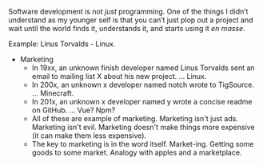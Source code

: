 Software development is not *just* programming. One of the things I
didn’t understand as my younger self is that you can’t just plop out a
project and wait until the world finds it, understands it, and starts
using it *en masse*.

Example: Linus Torvalds - Linux.

* Marketing
    * In 19xx, an unknown finish developer named Linus Torvalds sent an email to mailing list X about his new project. ... Linux.
    * In 200x, an unknown x developer named notch wrote to TigSource. ... Minecraft.
    * In 201x, an unknown x developer named y wrote a concise readme on GitHub. ... Vue? Npm? 
    * All of these are example of marketing. Marketing isn't just ads. Marketing isn't evil. Marketing doesn't make things more expensive (it can make them less expensive).
    * The key to marketing is in the word itself. Market-ing. Getting some goods to some market. Analogy with apples and a marketplace.